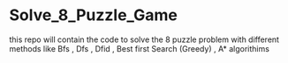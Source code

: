 # Solve_8_Puzzle_Game
this repo will contain the code to solve the 8 puzzle problem with different methods like Bfs , Dfs , Dfid , Best first Search (Greedy) , A* algorithims
